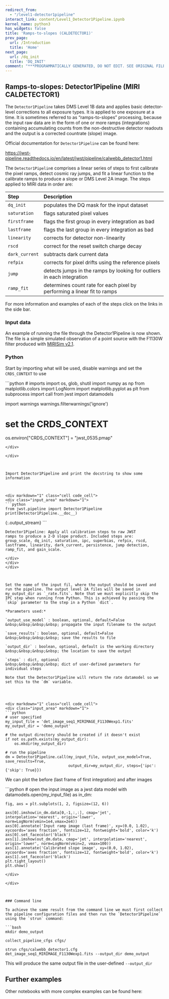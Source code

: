 ```yaml
---
redirect_from:
  - "/level1-detector1pipeline"
interact_link: content/Level1_Detector1Pipeline.ipynb
kernel_name: python3
has_widgets: false
title: 'Ramps-to-slopes (CALDETECTOR1)'
prev_page:
  url: /Introduction
  title: 'Home'
next_page:
  url: /dq_init
  title: 'DQ_INIT'
comment: "***PROGRAMMATICALLY GENERATED, DO NOT EDIT. SEE ORIGINAL FILES IN /content***"
---
```



## Ramps-to-slopes:  Detector1Pipeline   (MIRI CALDETECTOR1)

The `Detector1Pipeline` takes DMS Level 1B data and applies basic detector-level corrections to all exposure types. It is applied to one exposure at a time. It is sometimes referred to as “ramps-to-slopes” processing, because the input raw data are in the form of one or more ramps (integrations) containing accumulating counts from the non-destructive detector readouts and the output is a corrected countrate (slope) image.

Official documentation for `Detector1Pipeline` can be found here:

<https://jwst-pipeline.readthedocs.io/en/latest/jwst/pipeline/calwebb_detector1.html>

The `Detector1Pipelin`e comprises a linear series of steps to first calibrate the pixel ramps, detect cosmic ray jumps, and fit a linear function to the calibrate ramps to produce a slope or DMS Level 2A image. The steps applied to MIRI data in order are:

|Step|Description|
|:---|:---|
|`dq_init`|populates the DQ mask for the input dataset|
|`saturation`|flags saturated pixel values|
|`firstframe`|flags the first group in every integration as bad|
|`lastframe`|flags the last group in every integration as bad|
|`linearity`|corrects for detector non-linearity|
|`rscd`|correct for the reset switch charge decay|
|`dark_current`|subtracts dark current data|
|`refpix`|corrects for pixel drifts using the reference pixels|
|`jump`|detects jumps in the ramps by looking for outliers in each integration|
|`ramp_fit`|determines count rate for each pixel by performing a linear fit to ramps|

For more information and examples of each of the steps click on the links in the side bar.



### Input data

An example of running the file through the Detector1Pipeline is now shown. The file is a simple simulated observation of a point source with the F1130W filter produced with [MIRISim v2.1](http://miri.ster.kuleuven.be/bin/view/Public/MIRISimPublicRelease2dot1).



### Python

Start by importing what will be used, disable warnings and set the `CRDS_CONTEXT` to use



<div markdown="1" class="cell code_cell">
<div class="input_area" markdown="1">
```python
# imports
import os, glob, shutil
import numpy as np
from matplotlib.colors import LogNorm
import matplotlib.pyplot as plt
from subprocess import call
from jwst import datamodels

import warnings
warnings.filterwarnings('ignore')

# set the CRDS_CONTEXT
os.environ["CRDS_CONTEXT"] = "jwst_0535.pmap"

```
</div>

</div>



Import Detector1Pipeline and print the docstring to show some information



<div markdown="1" class="cell code_cell">
<div class="input_area" markdown="1">
```python
from jwst.pipeline import Detector1Pipeline
print(Detector1Pipeline.__doc__)

```
</div>

<div class="output_wrapper" markdown="1">
<div class="output_subarea" markdown="1">
{:.output_stream}
```

    Detector1Pipeline: Apply all calibration steps to raw JWST
    ramps to produce a 2-D slope product. Included steps are:
    group_scale, dq_init, saturation, ipc, superbias, refpix, rscd,
    lastframe, linearity, dark_current, persistence, jump detection,
    ramp_fit, and gain_scale.
    
```
</div>
</div>
</div>



Set the name of the input fil, where the output should be saved and run the pipeline. The output level 2A files will be saved in my_output_dir as `_rate.fits`. Note that we must explicitly skip the IPC step when running from Python. This is achieved by passing the `skip` parameter to the step in a Python `dict`.

*Parameters used:*

`output_use_model` : boolean, optional, default=False  
&nbsp;&nbsp;&nbsp;&nbsp; propagate the input filename to the output
    
`save_results`: boolean, optional, default=False  
&nbsp;&nbsp;&nbsp;&nbsp; save the results to file
    
`output_dir` : boolean, optional, default is the working directory   
&nbsp;&nbsp;&nbsp;&nbsp; the location to save the output
    
`steps` : dict, optional  
&nbsp;&nbsp;&nbsp;&nbsp; dict of user-defined parameters for individual steps  

Note that the Detector1Pipeline will return the rate datamodel so we set this to the `dm` variable.




<div markdown="1" class="cell code_cell">
<div class="input_area" markdown="1">
```python
# user specified
my_input_file = 'det_image_seq1_MIRIMAGE_F1130Wexp1.fits'
my_output_dir = 'demo_output'

# the output directory should be created if it doesn't exist
if not os.path.exists(my_output_dir): 
    os.mkdir(my_output_dir)

# run the pipeline
dm = Detector1Pipeline.call(my_input_file, output_use_model=True, save_results=True, 
                            output_dir=my_output_dir, steps={'ipc': {'skip': True}})

```
</div>

</div>



We can plot the before (last frame of first integration) and after images



<div markdown="1" class="cell code_cell">
<div class="input_area" markdown="1">
```python
# open the input image as a jwst data model
with datamodels.open(my_input_file) as in_dm:

    fig, axs = plt.subplots(1, 2, figsize=(12, 6))

    axs[0].imshow(in_dm.data[0,-1,:,:], cmap='jet', interpolation='nearest', origin='lower', norm=LogNorm(vmin=1e4,vmax=2e4))
    axs[0].annotate('Input ramp image (last frame)', xy=(0.0, 1.02), xycoords='axes fraction', fontsize=12, fontweight='bold', color='k')
    axs[0].set_facecolor('black')
    axs[1].imshow(out_dm.data, cmap='jet', interpolation='nearest', origin='lower', norm=LogNorm(vmin=2, vmax=100))
    axs[1].annotate('Calibrated slope image', xy=(0.0, 1.02), xycoords='axes fraction', fontsize=12, fontweight='bold', color='k')
    axs[1].set_facecolor('black')
    plt.tight_layout()
    plt.show()


```
</div>

</div>



### Command line

To achieve the same result from the command line we must first collect the pipeline configuration files and then run the `Detector1Pipeline` using the `strun` command:

```bash
mkdir demo_output

collect_pipeline_cfgs cfgs/

strun cfgs/calwebb_detector1.cfg det_image_seq1_MIRIMAGE_F1130Wexp1.fits --output_dir demo_output
```

This will produce the same output file in the user-defined `--output_dir`




## Further examples

Other notebooks with more complex examples can be found here:



